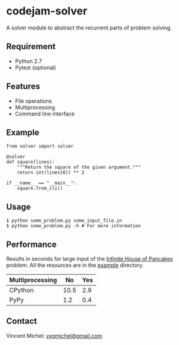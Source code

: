 codejam-solver
==============

A solver module to abstract the recurrent parts of problem solving.

Requirement
-----------

 - Python 2.7
 - Pytest (optional)

Features
--------

 - File operations
 - Multiprocessing
 - Command line interface

Example
-------
  
    from solver import solver

    @solver
    def square(lines):
        """Return the square of the given argument."""
        return int(lines[0]) ** 2

    if __name__ == "__main__":
        square.from_cli()

Usage
-----

    $ python some_problem.py some_input_file.in
    $ python some_problem.py -h # For more information

Performance
-----------

Results in seconds for large input of the [Infinite House of Pancakes]
problem. All the resources are in the [example] directory. 

| Multiprocessing | No   | Yes |
|-----------------|------|-----|
| CPython         | 10.5 | 2.9 |
| PyPy            | 1.2  | 0.4 |

[Infinite House of Pancakes]: https://code.google.com/codejam/contest/6224486/dashboard#s=p1
[example]: example

Contact
-------

Vincent Michel: vxgmichel@gmail.com
